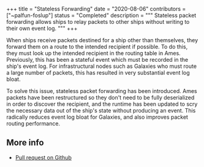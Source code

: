 +++
title = "Stateless Forwarding"
date = "2020-08-06"
contributors = ["~palfun-foslup"]
status = "Completed"
description = """
Stateless packet forwarding allows ships to relay packets to
other ships without writing to their own event log.
"""
+++

When ships receive packets destined for a ship other than themselves, they
forward them on a route to the intended recipient if possible. To do this, they
must look up the intended recipient in the routing table in Ames. Previously,
this has been a stateful event which must be recorded in the ship's event log.
For infrastructural nodes such as Galaxies who must route a large number of
packets, this has resulted in very substantial event log bloat.

To solve this issue, stateless packet forwarding has been introduced. Ames
packets have been restructured so they don't need to be fully deserialized in
order to discover the recipient, and the runtime has been updated to scry the
necessary data out of the ship's state without producing an event. This
radically reduces event log bloat for Galaxies, and also improves packet routing
performance.

## More info

- [Pull request on Github](https://github.com/urbit/urbit/pull/3174)
